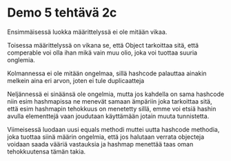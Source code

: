 # Demo 5 tehtävä 2c

Ensimmäisessä luokka määrittelyssä ei ole mitään vikaa.

Toisessa määrittelyssä on vikana se, että Object tarkoittaa sitä, että comperable voi olla ihan mikä vain muu olio, joka voi tuottaa suuria onglemia.

Kolmannessa ei ole mitään ongelmaa, sillä hashcode palauttaa ainakin melkein aina eri arvon, joten ei tule duplicaatteja

Neljännessä ei sinäänsä ole ongelmia, mutta jos kahdella on sama hashcode niin esim hashmapissa ne menevät samaan ämpäriin joka tarkoittaa sitä, että esim hashmapin tehokkuus on menetetty sillä, emme voi etsiä hashin avulla elementtejä vaan joudutaan käyttämään jotain muuta tunnistetta.

Viimeisessä luodaan uusi equals methodi muttei uutta hashcode methodia, joka tuottaa siinä määrin ongelmia, että jos halutaan verrata objecteja voidaan saada vääriä vastauksia ja hashmap menettää taas oman tehokkuutensa tämän takia.